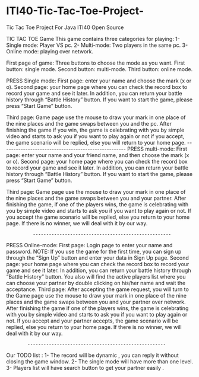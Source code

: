 # ITI40-Tic-Tac-Toe-Project-
Tic Tac Toe Project For Java ITI40 Open Source


TIC TAC TOE Game
This game contains three categories for playing:
1-	Single mode: Player VS pc.
2-	Multi-mode: Two players in the same pc.
3-	Online mode: playing over network.

First page of game: 
Three buttons to choose the mode as you want.
First button: single mode.
Second button: multi-mode.
Third button: online mode.

PRESS Single mode:
 First page: enter your name and choose the mark (x or o).
Second page: your home page where you can check the record box to record your game and see it later. In addition, you can return your battle history through “Battle History” button.
If you want to start the game, please press “Start Game” button.

Third page: Game page use the mouse to draw your mark in one place of the nine places and the game swaps between you and the pc.
After finishing the game if you win, the game is celebrating with you by simple video and starts to ask you if you want to play again or not if you accept, the game scenario will be replied, else you will return to your home page.
              ----------------------------------------------------
PRESS multi-mode:
 First page: enter your name and your friend name, and then choose the mark (x or o).
Second page: your home page where you can check the record box to record your game and see it later. In addition, you can return your battle history through “Battle History” button.
If you want to start the game, please press “Start Game” button.

Third page: Game page use the mouse to draw your mark in one place of the nine places and the game swaps between you and your partner.
After finishing the game, if one of the players wins, the game is celebrating with you by simple video and starts to ask you if you want to play again or not. If you accept the game scenario will be replied, else you return to your home page.
If there is no winner, we will deal with it by our way.


              ----------------------------------------------------
PRESS Online-mode:
 First page: Login page to enter your name and password.
NOTE: If you use the game for the first time, you can sign up through the “Sign Up” button and enter your data in Sign Up page.
Second page: your home page where you can check the record box to record your game and see it later. In addition, you can return your battle history through “Battle History” button.
You also will find the active players list where you can choose your partner by double clicking on his/her name and wait the acceptance.
Third page: After accepting the game request, you will turn to the Game page use the mouse to draw your mark in one place of the nine places and the game swaps between you and your partner over network.
After finishing the game if one of the players wins, the game is celebrating with you by simple video and starts to ask you if you want to play again or not. If you accept and your partner accepts, the game scenario will be replied, else you return to your home page.
If there is no winner, we will deal with it by our way.

	        ----------------------------------------------------



Our TODO list :
1-	The record will be dynamic , you can reply it without closing the game window.
2-	The single mode will have  more than one level.
3-	Players list will have search button to get your partner easily .




